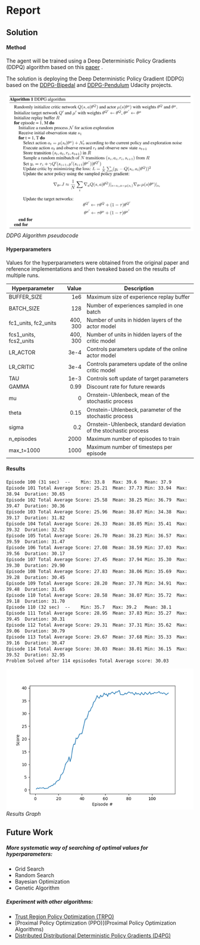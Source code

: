 # Report


## Solution

#### Method 

The agent will be trained using a Deep Deterministic Policy Gradients (DDPQ) algorithm based on this [paper](hhttps://arxiv.org/pdf/1509.02971.pdf) .

The solution is deploying the Deep Deterministic Policy Gradient (DDPG) based on the [DDPG-Bipedal](https://github.com/udacity/deep-reinforcement-learning/tree/master/ddpg-bipedal) and [DDPG-Pendulum](https://github.com/udacity/deep-reinforcement-learning/tree/master/ddpg-pendulum) Udacity projects.

![DDPG Algorithm](images/DDPQ_algorithm.png)*DDPG Algorithm pseudocode*

#### Hyperparameters

Values for the hyperparameters were obtained from the original paper and reference implementations 
and then tweaked based on the results of multiple runs.

| Hyperparameter | Value | Description |
|---|---:|---|
| BUFFER_SIZE | 1e6 | Maximum size of experience replay buffer |
| BATCH_SIZE | 128 | Number of experiences sampled in one batch |
| fc1_units, fc2_units | 400, 300 | Number of units in hidden layers of the actor model |
| fcs1_units, fcs2_units | 400, 300 | Number of units in hidden layers of the critic model |
| LR_ACTOR | 3e-4 | Controls parameters update of the online actor model |
| LR_CRITIC | 3e-4 | Controls parameters update of the online critic model |
| TAU | 1e-3 | Controls soft update of target parameters |
| GAMMA | 0.99 | Discount rate for future rewards |
|  mu | 0 | Ornstein-Uhlenbeck, mean of the stochastic  process|
| theta | 0.15 | Ornstein-Uhlenbeck, parameter of the stochastic process |
| sigma | 0.2 | Ornstein-Uhlenbeck, standard deviation of the stochastic process |
| n_episodes | 2000 | Maximum number of episodes to train |
| max_t=1000 | 1000 | Maximum number of timesteps per episode |

#### Results

    Episode 100 (31 sec)  -- 	Min: 33.8	Max: 39.6	Mean: 37.9
    Episode 101	Total Average Score: 25.21	Mean: 37.73	Min: 33.94	Max: 38.94	Duration: 30.65
    Episode 102	Total Average Score: 25.58	Mean: 38.25	Min: 36.79	Max: 39.47	Duration: 30.36
    Episode 103	Total Average Score: 25.96	Mean: 38.07	Min: 34.38	Max: 39.17	Duration: 31.82
    Episode 104	Total Average Score: 26.33	Mean: 38.05	Min: 35.41	Max: 39.32	Duration: 32.52
    Episode 105	Total Average Score: 26.70	Mean: 38.23	Min: 36.57	Max: 39.59	Duration: 31.47
    Episode 106	Total Average Score: 27.08	Mean: 38.59	Min: 37.03	Max: 39.56	Duration: 30.17
    Episode 107	Total Average Score: 27.45	Mean: 37.94	Min: 35.30	Max: 39.30	Duration: 29.90
    Episode 108	Total Average Score: 27.83	Mean: 38.06	Min: 35.69	Max: 39.28	Duration: 30.45
    Episode 109	Total Average Score: 28.20	Mean: 37.78	Min: 34.91	Max: 39.48	Duration: 31.65
    Episode 110	Total Average Score: 28.58	Mean: 38.07	Min: 35.72	Max: 39.18	Duration: 31.70
    Episode 110 (32 sec)  -- 	Min: 35.7	Max: 39.2	Mean: 38.1
    Episode 111	Total Average Score: 28.95	Mean: 37.83	Min: 35.27	Max: 39.45	Duration: 30.31
    Episode 112	Total Average Score: 29.31	Mean: 37.31	Min: 35.62	Max: 39.06	Duration: 30.79
    Episode 113	Total Average Score: 29.67	Mean: 37.68	Min: 35.33	Max: 39.16	Duration: 30.47
    Episode 114	Total Average Score: 30.03	Mean: 38.01	Min: 36.15	Max: 39.52	Duration: 32.95
    Problem Solved after 114 epsisodes Total Average score: 30.03

	
![DDPG Algorithm](images/results_graph.png)*Results Graph*

## Future Work

##### More systematic way of searching of optimal values for hyperparameters:
 
 - Grid Search
 - Random Search
 - Bayesian Optimization
 - Genetic Algorithm

##### Experiment with other algorithms: 
 - [Trust Region Policy Optimization (TRPO)](https://arxiv.org/abs/1502.05477)
 - [Proximal Policy Optimization (PPO)](Proximal Policy Optimization Algorithms)
 - [Distributed Distributional Deterministic Policy Gradients (D4PG)](https://arxiv.org/abs/1804.08617)

